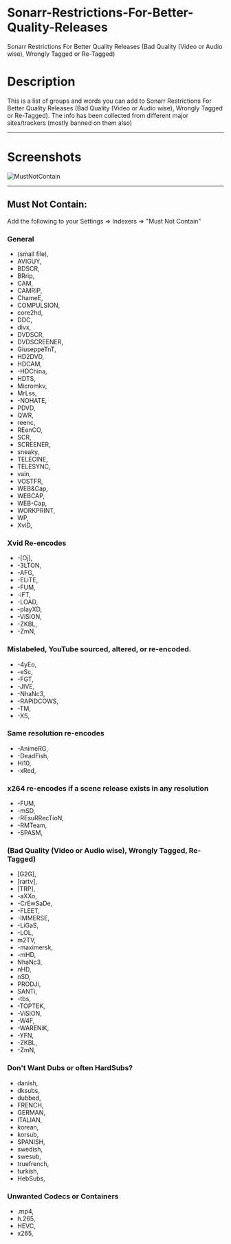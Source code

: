 # Sonarr-Restrictions-For-Better-Quality-Releases
Sonarr Restrictions For Better Quality Releases (Bad Quality (Video or Audio wise), Wrongly Tagged or Re-Tagged)

# Description

This is a list of groups and words you can add to Sonarr Restrictions For Better Quality Releases (Bad Quality (Video or Audio wise), Wrongly Tagged or Re-Tagged).
The info has been collected from different major sites/trackers (mostly banned on them also)

------

# Screenshots

![MustNotContain](http://my.jetscreenshot.com/13737/20180325-pvqx-20kb.png)

------

## Must Not Contain:

Add the following to your Settings => Indexers => "Must Not Contain"

### General

- (small file),
- AVIGUY,
- BDSCR,
- BRrip,
- CAM,
- CAMRIP,
- ChameE,
- COMPULSION,
- core2hd,
- DDC,
- divx,
- DVDSCR,
- DVDSCREENER,
- GiuseppeTnT,
- HD2DVD,
- HDCAM,
- -HDChina,
- HDTS,
- Micromkv,
- MrLss,
- -NOHATE,
- PDVD,
- QWR,
- reenc,
- REenCO,
- SCR,
- SCREENER,
- sneaky,
- TELECINE,
- TELESYNC,
- vain,
- VOSTFR,
- WEB&Cap,
- WEBCAP,
- WEB-Cap,
- WORKPRINT,
- WP,
- XviD,

### Xvid Re-encodes

- -[Oj],
- -3LTON,
- -AFG,
- -ELiTE,
- -FUM,
- -iFT,
- -LOAD,
- -playXD,
- -ViSiON,
- -ZKBL,
- -ZmN,

### Mislabeled, YouTube sourced, altered, or re-encoded.

- -4yEo,
- -eSc,
- -FGT,
- -JIVE,
- -NhaNc3,
- -RAPiDCOWS,
- -TM,
- -XS,

### Same resolution re-encodes

- -AnimeRG,
- -DeadFish,
- Hi10,
- -xRed,

### x264 re-encodes if a scene release exists in any resolution

- -FUM,
- -mSD,
- -REsuRRecTioN,
- -RMTeam,
- -SPASM,

### (Bad Quality (Video or Audio wise), Wrongly Tagged, Re-Tagged)

- [G2G],
- [rartv],
- [TRP],
- -aXXo,
- -CrEwSaDe,
- -FLEET,
- -IMMERSE,
- -LiGaS,
- -LOL,
- m2TV,
- -maximersk,
- -mHD,
- NhaNc3,
- nHD,
- nSD,
- PRODJi,
- SANTi,
- -tbs,
- -TOPTEK,
- -ViSiON,
- -W4F,
- -WARENiK,
- -YFN,
- -ZKBL,
- -ZmN,

### Don't Want Dubs or often HardSubs?

- danish,
- dksubs,
- dubbed,
- FRENCH,
- GERMAN,
- ITALIAN,
- korean,
- korsub,
- SPANISH,
- swedish,
- swesub,
- truefrench,
- turkish,
- HebSubs,

### Unwanted Codecs or Containers

- .mp4,
- h.265,
- HEVC,
- x265,
